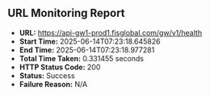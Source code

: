 ## URL Monitoring Report

- **URL:** https://api-gw1-prod1.fisglobal.com/gw/v1/health
- **Start Time:** 2025-06-14T07:23:18.645826
- **End Time:** 2025-06-14T07:23:18.977281
- **Total Time Taken:** 0.331455 seconds
- **HTTP Status Code:** 200
- **Status:** Success
- **Failure Reason:** N/A
